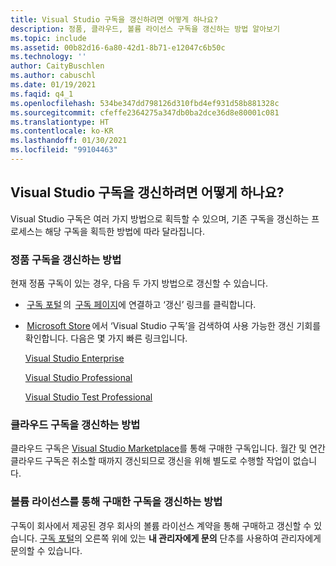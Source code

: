 ```yaml
---
title: Visual Studio 구독을 갱신하려면 어떻게 하나요?
description: 정품, 클라우드, 볼륨 라이선스 구독을 갱신하는 방법 알아보기
ms.topic: include
ms.assetid: 00b82d16-6a80-42d1-8b71-e12047c6b50c
ms.technology: ''
author: CaityBuschlen
ms.author: cabuschl
ms.date: 01/19/2021
ms.faqid: q4_1
ms.openlocfilehash: 534be347dd798126d310fbd4ef931d58b881328c
ms.sourcegitcommit: cfeffe2364275a347db0ba2dce36d8e80001c081
ms.translationtype: HT
ms.contentlocale: ko-KR
ms.lasthandoff: 01/30/2021
ms.locfileid: "99104463"
---
```

## <a name="how-do-i-renew-visual-studio-subscriptions"></a>Visual Studio 구독을 갱신하려면 어떻게 하나요? 

Visual Studio 구독은 여러 가지 방법으로 획득할 수 있으며, 기존 구독을 갱신하는 프로세스는 해당 구독을 획득한 방법에 따라 달라집니다.

### <a name="how-to-renew-retail-subscriptions"></a>정품 구독을 갱신하는 방법 

현재 정품 구독이 있는 경우, 다음 두 가지 방법으로 갱신할 수 있습니다. 

-  [구독 포털](https://my.visualstudio.com/benefits) 의  [구독 페이지](https://my.visualstudio.com/subscriptions)에 연결하고 ‘갱신’ 링크를 클릭합니다. 
-  [Microsoft Store](https://www.microsoft.com/store) 에서 ‘Visual Studio 구독’을 검색하여 사용 가능한 갱신 기회를 확인합니다. 다음은 몇 가지 빠른 링크입니다. 


    [Visual Studio Enterprise](https://www.microsoft.com/p/visual-studio-enterprise-subscription/dg7gmgf0dst4?activetab=pivot%3aoverviewtab) 

    [Visual Studio Professional](https://www.microsoft.com/p/visual-studio-professional-subscription/dg7gmgf0dst3?activetab=pivot%3aoverviewtab)

    [Visual Studio Test Professional](https://www.microsoft.com/p/visual-studio-test-professional-subscription/dg7gmgf0dst6?activetab=pivot%3aoverviewtab) 


### <a name="how-to-renew-cloud-subscriptions"></a>클라우드 구독을 갱신하는 방법
클라우드 구독은 [Visual Studio Marketplace](https://marketplace.visualstudio.com/)를 통해 구매한 구독입니다.  월간 및 연간 클라우드 구독은 취소할 때까지 갱신되므로 갱신을 위해 별도로 수행할 작업이 없습니다.

### <a name="how-to-renew-subscriptions-purchased-through-volume-licensing"></a>볼륨 라이선스를 통해 구매한 구독을 갱신하는 방법
구독이 회사에서 제공된 경우 회사의 볼륨 라이선스 계약을 통해 구매하고 갱신할 수 있습니다.  [구독 포털](https://my.visualstudio.com/benefits)의 오른쪽 위에 있는 **내 관리자에게 문의** 단추를 사용하여 관리자에게 문의할 수 있습니다.
